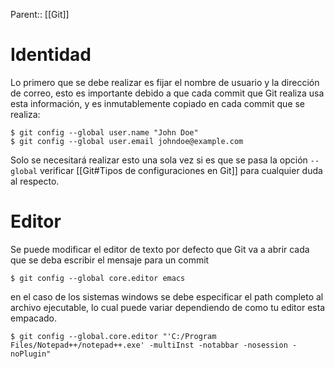 
Parent:: [[Git]]

# Identidad 
Lo primero que se debe realizar es fijar el nombre de usuario y la dirección de correo, esto es importante debido a que cada commit que Git realiza usa esta información, y es inmutablemente copiado en cada commit que se realiza: 
```git 
$ git config --global user.name "John Doe"
$ git config --global user.email johndoe@example.com 
```

Solo se necesitará realizar esto una sola vez si es que se pasa la opción `--global` verificar [[Git#Tipos de configuraciones en Git]] para cualquier duda al respecto. 

# Editor 
Se puede modificar el editor de texto por defecto que Git va a abrir cada que se deba escribir el mensaje para un commit 
```git 
$ git config --global core.editor emacs 
```

en el caso de los sistemas windows se debe especificar el path completo al archivo ejecutable, lo cual puede variar dependiendo de como tu editor esta empacado. 
```git 
$ git config --global.core.editor "'C:/Program Files/Notepad++/notepad++.exe' -multiInst -notabbar -nosession -noPlugin"
```